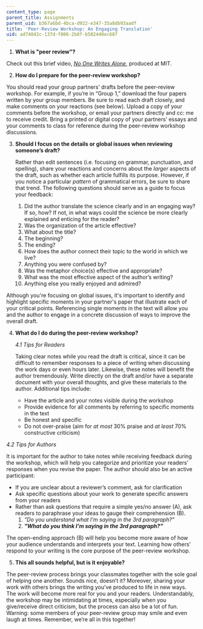 ```yaml
---
content_type: page
parent_title: Assignments
parent_uid: b367a6bd-4bca-d922-e347-35a8db93aadf
title: 'Peer-Review Workshop: An Engaging Translation'
uid: ad74842c-137d-f806-2b8f-b502440ec687
---
```


1.  **What is "peer review"?**

Check out this brief video, [_No One Writes Alone_](https://www.youtube.com/watch?v=tY8CX0J3ILc), produced at MIT.

2.  **How do I prepare for the peer-review workshop?**

You should read your group partners’ drafts before the peer-review workshop. For example, if you’re in “Group 1,” download the four papers written by your group members. Be sure to read each draft closely, and make comments on your reactions (see below). Upload a copy of your comments before the workshop, or email your partners directly and cc: me to receive credit. Bring a printed or digital copy of your partners’ essays and your comments to class for reference during the peer-review workshop discussions.

3.  **Should I focus on the details or global issues when reviewing someone’s draft?**
    
    Rather than edit sentences (i.e. focusing on grammar, punctuation, and spelling), share your reactions and concerns about the _larger_ aspects of the draft, such as whether each article fulfills its purpose. However, if you notice a particular _pattern_ of grammatical errors, be sure to share that trend. The following questions should serve as a guide to focus your feedback:
    
    1.  Did the author translate the science clearly and in an engaging way? If so, how? If not, in what ways could the science be more clearly explained and enticing for the reader?
    2.  Was the organization of the article effective?
    3.  What about the title?
    4.  The beginning?
    5.  The ending?
    6.  How does the author connect their topic to the world in which we live?
    7.  Anything you were confused by?
    8.  Was the metaphor choice(s) effective and appropriate?
    9.  What was the most effective aspect of the author’s writing?
    10.  Anything else you really enjoyed and admired?

Although you're focusing on global issues, it's important to identify and highlight specific moments in your partner's paper that illustrate each of your critical points. Referencing single moments in the text will allow you and the author to engage in a concrete discussion of ways to improve the overall draft.

4.  **What do I do during the peer-review workshop?**
    
    _4.1 Tips for Readers_
    
    Taking clear notes while you read the draft is critical, since it can be difficult to remember responses to a piece of writing when discussing the work days or even hours later. Likewise, these notes will benefit the author tremendously. Write directly on the draft and/or have a separate document with your overall thoughts, and give these materials to the author. Additional tips include:
    
    *   Have the article and your notes visible during the workshop
    *   Provide evidence for all comments by referring to specific moments in the text
    *   Be honest and specific
    *   Do not over-praise (aim for _at most_ 30% praise and _at least_ 70% constructive criticism)

_4.2 Tips for Authors_

It is important for the author to take notes while receiving feedback during the workshop, which will help you categorize and prioritize your readers’ responses when you revise the paper. The author should also be an active participant:

*   If you are unclear about a reviewer’s comment, ask for clarification
*   Ask specific questions about your work to generate specific answers from your readers
*   Rather than ask questions that require a simple yes/no answer (A), ask readers to paraphrase your ideas to gauge their comprehension (B).
    1.  _"Do you understand what I'm saying in the 3rd paragraph?"_
    2.  _**"What do you think I'm saying in the 3rd paragraph?"**_

The open-ending approach (B) will help you become more aware of how your audience understands and interprets your text. Learning how others’ respond to your writing is the core purpose of the peer-review workshop.

5.  **This all sounds helpful, but is it enjoyable?**

The peer-review process brings your classmates together with the sole goal of helping one another. Sounds nice, doesn’t it? Moreover, sharing your work with others brings the writing you’ve produced to life in new ways. The work will become more real for you and your readers. Understandably, the workshop may be intimidating at times, especially when you give/receive direct criticism, but the process can also be a lot of fun. Warning: some members of your peer-review group may smile and even laugh at times. Remember, we’re all in this together!